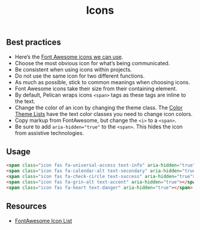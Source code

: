 ﻿---
title: Icons
summary: Icons provide at-a-glance representation of actions or concepts.
tags: icons
layout: guide
eleventyNavigation:
  key: Icons
  parent: Foundation
  order: 9
  excerpt: Icons provide at-a-glance representation of actions or concepts.
  img: /img/illustrations/illus-icons.svg
---

## Best practices

- Here’s the [Font Awesome icons we can use](https://fontawesome.com/v5/search?o=r&m=free&s=solid).
- Choose the most obvious icon for what’s being communicated.
- Be consistent when using icons within projects.
- Do not use the same icon for two different functions.
- As much as possible, stick to common meanings when choosing icons.
- Font Awesome icons take their size from their containing element.
- By default, Pelican wraps icons `<span>` tags as these tags are inline to the text.
- Change the color of an icon by changing the theme class. The [Color Theme Lists](/foundation/agency-theming/) have the text color classes you need to change icon colors.
- Copy markup from FontAwesome, but change the `<i>` to a `<span>`.
- Be sure to add `aria-hidden="true"` to the `<span>`. This hides the icon from assistive technologies.

## Usage

<span class="icon fas fa-universal-access text-info" aria-hidden="true"></span> <span class="icon fas fa-calendar-alt text-secondary" aria-hidden="true"></span> <span class="icon fas fa-check-circle text-success" aria-hidden="true"></span> <span class="icon fas fa-grin-alt text-accent" aria-hidden="true"></span> <span class="icon fas fa-heart text-danger" aria-hidden="true"></span>

```html
<span class="icon fas fa-universal-access text-info" aria-hidden="true"></span>
<span class="icon fas fa-calendar-alt text-secondary" aria-hidden="true"></span>
<span class="icon fas fa-check-circle text-success" aria-hidden="true"></span>
<span class="icon fas fa-grin-alt text-accent" aria-hidden="true"></span>
<span class="icon fas fa-heart text-danger" aria-hidden="true"></span>
```

## Resources

- [FontAwesome Icon List](https://fontawesome.com/v5/search?o=r&m=free&s=solid)
